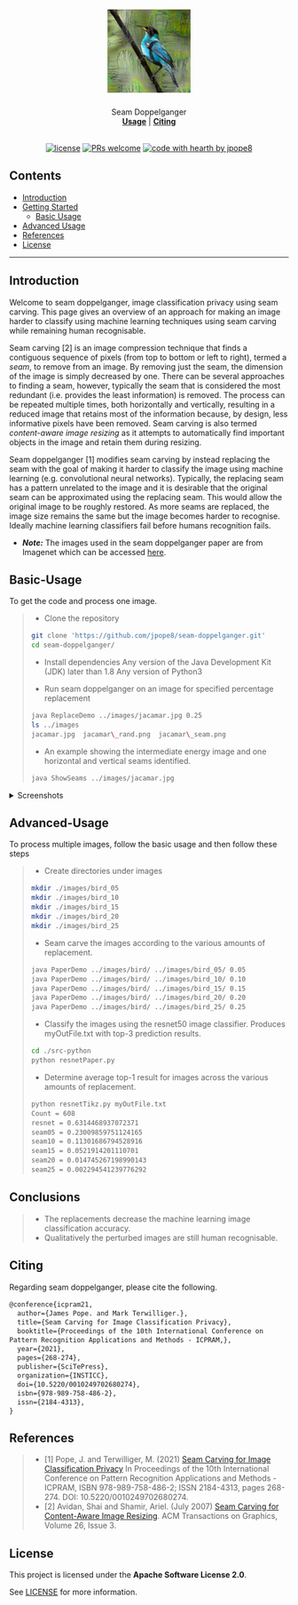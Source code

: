 <h1 align="center">
  <a href="https://github.com/jpope8/seam-doppelganger">
    <!-- Please provide path to your logo here -->
    <img src="docs/images/jacamar_seam.png" alt="Logo" width="150" height="150">
  </a>
</h1>

<div align="center">
  Seam Doppelganger
  <br />
  <a href="#basic-usage"><strong>Usage</strong></a> | <a href="#citing"><strong>Citing</strong></a>
  <br />
  <!--
  <br />
  <a href="https://github.com/jpope8/seam-doppelganger/issues/new?assignees=&labels=bug&template=01_BUG_REPORT.md&title=bug%3A+">Report a Bug</a>
  ·
  <a href="https://github.com/jpope8/seam-doppelganger/issues/new?assignees=&labels=enhancement&template=02_FEATURE_REQUEST.md&title=feat%3A+">Request a Feature</a>
  .
  <a href="https://github.com/jpope8/seam-doppelganger/issues/new?assignees=&labels=question&template=04_SUPPORT_QUESTION.md&title=support%3A+">Ask a Question</a>
  -->
</div>

<div align="center">
<br />

[![license](https://img.shields.io/github/license/jpope8/seam-doppelganger.svg?style=flat-square)](LICENSE)
[![PRs welcome](https://img.shields.io/badge/PRs-welcome-ff69b4.svg?style=flat-square)](https://github.com/jpope8/seam-doppelganger/issues?q=is%3Aissue+is%3Aopen+label%3A%22help+wanted%22)
[![code with hearth by jpope8](https://img.shields.io/badge/%3C%2F%3E%20with%20%E2%99%A5%20by-jpope8-ff1414.svg?style=flat-square)](https://github.com/jpope8)

</div>

## Contents

- [Introduction](#introduction)
- [Getting Started](#getting-started)
  - [Basic Usage](#basic-usage)
- [Advanced Usage](#advanced-usage)
- [References](#references)
- [License](#license)


---


## Introduction
Welcome to seam doppelganger, image classification privacy using seam carving.  This page gives an overview of an approach for making an image harder to classify using machine learning techniques using seam carving while remaining human recognisable.<br>

Seam carving [2] is an image compression technique that finds a contiguous sequence of pixels (from top to bottom or left to right), termed a _seam_, to remove from an image.  By removing just the seam, the dimension of the image is simply decreased by one.  There can be several approaches to finding a seam, however, typically the seam that is considered the most redundant (i.e. provides the least information) is removed.  The process can be repeated multiple times, both horizontally and vertically, resulting in a reduced image that retains most of the information because, by design, less informative pixels have been removed.  Seam carving is also termed _content-aware image resizing_ as it attempts to automatically find important objects in the image and retain them during resizing.<br>

Seam doppelganger [1] modifies seam carving by instead replacing the seam with the goal of making it harder to classify the image using machine learning (e.g. convolutional neural networks).  Typically, the replacing seam has a pattern unrelated to the image and it is desirable that the original seam can be approximated using the replacing seam.  This would allow the original image to be roughly restored.  As more seams are replaced, the image size remains the same but the image becomes harder to recognise.  Ideally machine learning classifiers fail before humans recognition fails.<br>

* ___Note:___ The images used in the seam doppelganger paper are from Imagenet which can be accessed [here](https://www.image-net.org/).<br>


## Basic-Usage

To get the code and process one image.

> - Clone the repository
> ```bash
> git clone 'https://github.com/jpope8/seam-doppelganger.git'
> cd seam-doppelganger/
> ```
> - Install dependencies
> Any version of the Java Development Kit (JDK) later than 1.8
> Any version of Python3
>
> - Run seam doppelganger on an image for specified percentage replacement
> ```bash
> java ReplaceDemo ../images/jacamar.jpg 0.25
> ls ../images
> jacamar.jpg  jacamar\_rand.png  jacamar\_seam.png
> ```
> - An example showing the intermediate energy image and one horizontal and vertical seams identified.
> ```bash
> java ShowSeams ../images/jacamar.jpg
> ```

<details>
<summary>Screenshots</summary>
<br>

> Example of an image where seam doppelganger replaces seams of the orginal images and then restores. A random image with the same number of pixels replaced is also shown.

|                          Original Image                               |                            Replaced Image                              |
| :-------------------------------------------------------------------: | :--------------------------------------------------------------------: |
| <img src="docs/images/jacamar.jpg" title="Original" width="75%">      | <img src="docs/images/jacamar_seam.png" title="Replaced" width="75%">  |

|                          Restored Image                               |                             Random Image                               |
| :-------------------------------------------------------------------: | :--------------------------------------------------------------------: |
| <img src="docs/images/jacamar_unseam.png" title="Restored" width="75%"> | <img src="docs/images/jacamar_rand.png" title="Random" width="75%"> |

</details>


## Advanced-Usage

To process multiple images, follow the basic usage and then follow these steps

> - Create directories under images
> ```bash
> mkdir ./images/bird_05
> mkdir ./images/bird_10
> mkdir ./images/bird_15
> mkdir ./images/bird_20
> mkdir ./images/bird_25
> ```
> - Seam carve the images according to the various amounts of replacement.
> ```bash
> java PaperDemo ../images/bird/ ../images/bird_05/ 0.05
> java PaperDemo ../images/bird/ ../images/bird_10/ 0.10
> java PaperDemo ../images/bird/ ../images/bird_15/ 0.15
> java PaperDemo ../images/bird/ ../images/bird_20/ 0.20
> java PaperDemo ../images/bird/ ../images/bird_25/ 0.25
> ```
> - Classify the images using the resnet50 image classifier.  Produces myOutFile.txt with top-3 prediction results.
> ```bash
> cd ./src-python
> python resnetPaper.py
> ```
> - Determine average top-1 result for images across the various amounts of replacement.
> ```bash
> python resnetTikz.py myOutFile.txt
> Count = 608
> resnet = 0.6314468937072371
> seam05 = 0.23009859751124165
> seam10 = 0.11301686794528916
> seam15 = 0.0521914201110701
> seam20 = 0.014745267198990143
> seam25 = 0.002294541239776292
> ```


## Conclusions
> - The replacements decrease the machine learning image classification accuracy.
> - Qualitatively the perturbed images are still human recognisable.

## Citing

Regarding seam doppelganger, please cite the following.

    @conference{icpram21,
      author={James Pope. and Mark Terwilliger.},
      title={Seam Carving for Image Classification Privacy},
      booktitle={Proceedings of the 10th International Conference on Pattern Recognition Applications and Methods - ICPRAM,},
      year={2021},
      pages={268-274},
      publisher={SciTePress},
      organization={INSTICC},
      doi={10.5220/0010249702680274},
      isbn={978-989-758-486-2},
      issn={2184-4313},
    }

## References
> - [1] Pope, J. and Terwilliger, M. (2021) [Seam Carving for Image Classification Privacy](https://www.scitepress.org/PublicationsDetail.aspx?ID=H8zqc3KCMlw=&t=1) In Proceedings of the 10th International Conference on Pattern Recognition Applications and Methods - ICPRAM, ISBN 978-989-758-486-2; ISSN 2184-4313, pages 268-274. DOI: 10.5220/0010249702680274.
> - [2] Avidan, Shai and Shamir, Ariel. (July 2007) [Seam Carving for Content-Aware Image Resizing](https://dl.acm.org/doi/10.1145/1276377.1276390). ACM Transactions on Graphics, Volume 26, Issue 3.



## License

This project is licensed under the **Apache Software License 2.0**.

See [LICENSE](LICENSE) for more information.

